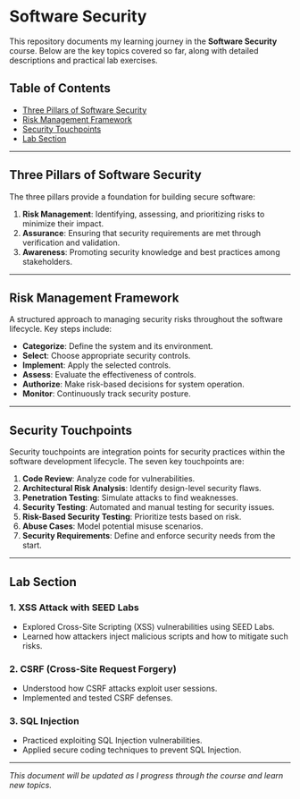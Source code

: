# Software Security

This repository documents my learning journey in the **Software Security** course. Below are the key topics covered so far, along with detailed descriptions and practical lab exercises.

## Table of Contents

- [Three Pillars of Software Security](#three-pillars-of-software-security)
- [Risk Management Framework](#risk-management-framework)
- [Security Touchpoints](#security-touchpoints)
- [Lab Section](#lab-section)

---

## Three Pillars of Software Security

The three pillars provide a foundation for building secure software:

1. **Risk Management**: Identifying, assessing, and prioritizing risks to minimize their impact.
2. **Assurance**: Ensuring that security requirements are met through verification and validation.
3. **Awareness**: Promoting security knowledge and best practices among stakeholders.

---

## Risk Management Framework

A structured approach to managing security risks throughout the software lifecycle. Key steps include:

- **Categorize**: Define the system and its environment.
- **Select**: Choose appropriate security controls.
- **Implement**: Apply the selected controls.
- **Assess**: Evaluate the effectiveness of controls.
- **Authorize**: Make risk-based decisions for system operation.
- **Monitor**: Continuously track security posture.

---

## Security Touchpoints

Security touchpoints are integration points for security practices within the software development lifecycle. The seven key touchpoints are:

1. **Code Review**: Analyze code for vulnerabilities.
2. **Architectural Risk Analysis**: Identify design-level security flaws.
3. **Penetration Testing**: Simulate attacks to find weaknesses.
4. **Security Testing**: Automated and manual testing for security issues.
5. **Risk-Based Security Testing**: Prioritize tests based on risk.
6. **Abuse Cases**: Model potential misuse scenarios.
7. **Security Requirements**: Define and enforce security needs from the start.

---

## Lab Section

### 1. XSS Attack with SEED Labs

- Explored Cross-Site Scripting (XSS) vulnerabilities using SEED Labs.
- Learned how attackers inject malicious scripts and how to mitigate such risks.

### 2. CSRF (Cross-Site Request Forgery)

- Understood how CSRF attacks exploit user sessions.
- Implemented and tested CSRF defenses.

### 3. SQL Injection

- Practiced exploiting SQL Injection vulnerabilities.
- Applied secure coding techniques to prevent SQL Injection.

---

*This document will be updated as I progress through the course and learn new topics.*